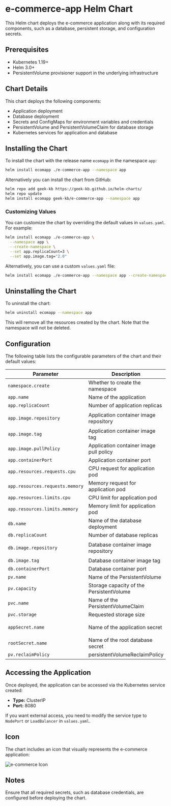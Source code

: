 # e-commerce-app Helm Chart

This Helm chart deploys the e-commerce application along with its required components, such as a database, persistent storage, and configuration secrets.

## Prerequisites

- Kubernetes 1.19+
- Helm 3.0+
- PersistentVolume provisioner support in the underlying infrastructure

## Chart Details

This chart deploys the following components:

- Application deployment
- Database deployment
- Secrets and ConfigMaps for environment variables and credentials
- PersistentVolume and PersistentVolumeClaim for database storage
- Kubernetes services for application and database

## Installing the Chart

To install the chart with the release name `ecomapp` in the namespace `app`:

```bash
helm install ecomapp ./e-commerce-app --namespace app
```

Alternatively you can install the chart from GitHub:

```bash
helm repo add geek-kb https://geek-kb.github.io/helm-charts/
helm repo update
helm install ecomapp geek-kb/e-commerce-app --namespace app
```

### Customizing Values

You can customize the chart by overriding the default values in `values.yaml`. For example:

```bash
helm install ecomapp ./e-commerce-app \
  --namespace app \
  --create-namespace \
  --set app.replicaCount=3 \
  --set app.image.tag="2.0"
```

Alternatively, you can use a custom `values.yaml` file:

```bash
helm install ecomapp ./e-commerce-app --namespace app --create-namespace -f custom-values.yaml
```

## Uninstalling the Chart

To uninstall the chart:

```bash
helm uninstall ecomapp --namespace app
```

This will remove all the resources created by the chart. Note that the namespace will not be deleted.

## Configuration

The following table lists the configurable parameters of the chart and their default values:

| Parameter                              | Description                                | Default                   |
|----------------------------------------|--------------------------------------------|---------------------------|
| `namespace.create`                     | Whether to create the namespace           | `false`                   |
| `app.name`                             | Name of the application                   | `app`                     |
| `app.replicaCount`                     | Number of application replicas            | `1`                       |
| `app.image.repository`                 | Application container image repository    | `camelel/e-commerce-app`  |
| `app.image.tag`                        | Application container image tag           | `latest`                  |
| `app.image.pullPolicy`                 | Application container image pull policy   | `Always`                  |
| `app.containerPort`                    | Application container port                | `8080`                    |
| `app.resources.requests.cpu`           | CPU request for application pod           | `100m`                    |
| `app.resources.requests.memory`        | Memory request for application pod        | `256Mi`                   |
| `app.resources.limits.cpu`             | CPU limit for application pod             | `200m`                    |
| `app.resources.limits.memory`          | Memory limit for application pod          | `512Mi`                   |
| `db.name`                              | Name of the database deployment           | `db`                      |
| `db.replicaCount`                      | Number of database replicas               | `1`                       |
| `db.image.repository`                  | Database container image repository       | `camelel/e-commerce-db`   |
| `db.image.tag`                         | Database container image tag              | `latest`                  |
| `db.containerPort`                     | Database container port                   | `3306`                    |
| `pv.name`                              | Name of the PersistentVolume              | `mysql-pv`                |
| `pv.capacity`                          | Storage capacity of the PersistentVolume  | `1Gi`                     |
| `pvc.name`                             | Name of the PersistentVolumeClaim         | `mysql-pvc`               |
| `pvc.storage`                          | Requested storage size                    | `1Gi`                     |
| `appSecret.name`                       | Name of the application secret            | `db-appuser-creds`        |
| `rootSecret.name`                      | Name of the root database secret          | `db-root-creds`           |
| `pv.reclaimPolicy`                     | persistentVolumeReclaimPolicy             | `Delete       `           |

## Accessing the Application

Once deployed, the application can be accessed via the Kubernetes service created:

- **Type:** ClusterIP
- **Port:** 8080

If you want external access, you need to modify the service type to `NodePort` or `LoadBalancer` in `values.yaml`.

## Icon

The chart includes an icon that visually represents the e-commerce application:

![e-commerce Icon](https://i.postimg.cc/t4mjFV29/ecommerce-icon-64x64.png)

## Notes

Ensure that all required secrets, such as database credentials, are configured before deploying the chart.

